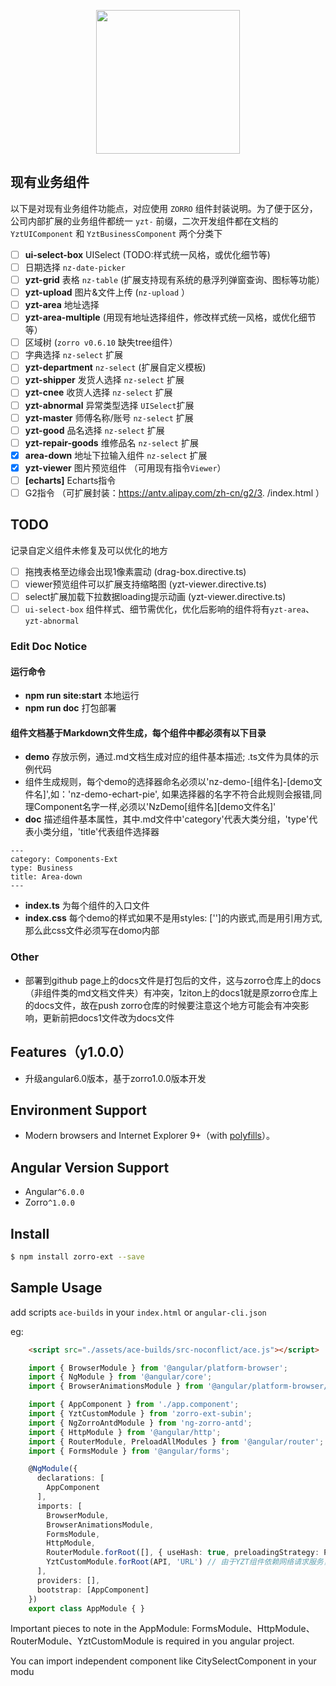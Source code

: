 <p align="center">
  <a href="http://ng.ant.design">
    <img width="230" src="https://img.alicdn.com/tfs/TB1FVMDosrI8KJjy0FhXXbfnpXa-200-200.svg">
  </a>
</p>

## 现有业务组件

以下是对现有业务组件功能点，对应使用 `ZORRO` 组件封装说明。为了便于区分，公司内部扩展的业务组件都统一 `yzt-` 前缀，二次开发组件都在文档的 `YztUIComponent` 和 `YztBusinessComponent` 两个分类下


* [ ]  **ui-select-box** UISelect (TODO:样式统一风格，或优化细节等)
* [ ]  日期选择 `nz-date-picker`
* [ ]  **yzt-grid** 表格 `nz-table` (扩展支持现有系统的悬浮列弹窗查询、图标等功能）
* [ ]  **yzt-upload** 图片&文件上传 (`nz-upload` ）
* [ ]  **yzt-area** 地址选择
* [ ]  **yzt-area-multiple** (用现有地址选择组件，修改样式统一风格，或优化细节等）
* [ ]  区域树 (`zorro v0.6.10` 缺失tree组件）
* [ ]  字典选择 `nz-select` 扩展
* [ ]  **yzt-department** `nz-select` (扩展自定义模板)
* [ ]  **yzt-shipper** 发货人选择 `nz-select` 扩展
* [ ]  **yzt-cnee** 收货人选择 `nz-select` 扩展
* [ ]  **yzt-abnormal** 异常类型选择  `UISelect`扩展
* [ ]  **yzt-master** 师傅名称/账号 `nz-select` 扩展
* [ ]  **yzt-good** 品名选择 `nz-select` 扩展
* [ ]  **yzt-repair-goods** 维修品名 `nz-select` 扩展
* [x]  **area-down** 地址下拉输入组件 `nz-select` 扩展
* [x]  **yzt-viewer** 图片预览组件 （可用现有指令`Viewer`）
* [ ]  **[echarts]** Echarts指令
* [ ]  G2指令 （可扩展封装：https://antv.alipay.com/zh-cn/g2/3. /index.html ）

## TODO

记录自定义组件未修复及可以优化的地方

* [ ]  拖拽表格至边缘会出现1像素震动 (drag-box.directive.ts)
* [ ]  viewer预览组件可以扩展支持缩略图 (yzt-viewer.directive.ts)
* [ ]  select扩展加载下拉数据loading提示动画 (yzt-viewer.directive.ts)
* [ ]  `ui-select-box` 组件样式、细节需优化，优化后影响的组件将有`yzt-area`、`yzt-abnormal`

### Edit Doc Notice

#### 运行命令

* **npm run site:start**   本地运行
* **npm run doc**          打包部署

#### 组件文档基于Markdown文件生成，每个组件中都必须有以下目录

* **demo** 存放示例，通过.md文档生成对应的组件基本描述; .ts文件为具体的示例代码
* 组件生成规则，每个demo的选择器命名必须以'nz-demo-[组件名]-[demo文件名]',如：'nz-demo-echart-pie', 如果选择器的名字不符合此规则会报错,同理Component名字一样,必须以'NzDemo[组件名][demo文件名]'
* **doc**  描述组件基本属性，其中.md文件中'category'代表大类分组，'type'代表小类分组，'title'代表组件选择器
```
---
category: Components-Ext
type: Business
title: Area-down
---
```
* **index.ts** 为每个组件的入口文件
* **index.css** 每个demo的样式如果不是用styles: ['']的内嵌式,而是用引用方式,那么此css文件必须写在domo内部

### Other

* 部署到github page上的docs文件是打包后的文件，这与zorro仓库上的docs（非组件类的md文档文件夹）有冲突，1ziton上的docs1就是原zorro仓库上的docs文件，故在push zorro仓库的时候要注意这个地方可能会有冲突影响，更新前把docs1文件改为docs文件

## Features（y1.0.0）

- 升级angular6.0版本，基于zorro1.0.0版本开发

## Environment Support

* Modern browsers and Internet Explorer 9+（with [polyfills](https://v2.angular.io/docs/ts/latest/guide/browser-support.html)）。

## Angular Version Support

* Angular`^6.0.0`
* Zorro`^1.0.0`


## Install

```bash
$ npm install zorro-ext --save
```

## Sample Usage

add scripts `ace-builds` in your `index.html` or `angular-cli.json`

eg:

```html
    <script src="./assets/ace-builds/src-noconflict/ace.js"></script>
```

```ts
    import { BrowserModule } from '@angular/platform-browser';
    import { NgModule } from '@angular/core';
    import { BrowserAnimationsModule } from '@angular/platform-browser/animations';

    import { AppComponent } from './app.component';
    import { YztCustomModule } from 'zorro-ext-subin';
    import { NgZorroAntdModule } from 'ng-zorro-antd';
    import { HttpModule } from '@angular/http';
    import { RouterModule, PreloadAllModules } from '@angular/router';
    import { FormsModule } from '@angular/forms';

    @NgModule({
      declarations: [
        AppComponent
      ],
      imports: [
        BrowserModule,
        BrowserAnimationsModule,
        FormsModule,
        HttpModule,
        RouterModule.forRoot([], { useHash: true, preloadingStrategy: PreloadAllModules }),
        YztCustomModule.forRoot(API, 'URL') // 由于YZT组件依赖网络请求服务，必须在外部项目导入API服务及请求地址，保持npm包纯净
      ],
      providers: [],
      bootstrap: [AppComponent]
    })
    export class AppModule { }
```

Important pieces to note in the AppModule: FormsModule、HttpModule、RouterModule、YztCustomModule is required in you angular project.

You can import independent component like CitySelectComponent in your modu